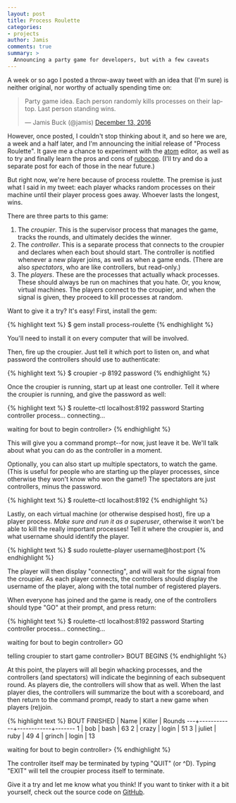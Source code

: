 ```yaml
---
layout: post
title: Process Roulette
categories:
- projects
author: Jamis
comments: true
summary: >
  Announcing a party game for developers, but with a few caveats
---
```


A week or so ago I posted a throw-away tweet with an idea that (I'm sure) is neither original, nor worthy of actually spending time on:

<blockquote class="twitter-tweet" data-lang="en"><p lang="en" dir="ltr">Party game idea. Each person randomly kills processes on their laptop. Last person standing wins.</p>&mdash; Jamis Buck (@jamis) <a href="https://twitter.com/jamis/status/808779302468665344">December 13, 2016</a></blockquote>
<script async src="//platform.twitter.com/widgets.js" charset="utf-8"></script>

However, once posted, I couldn't stop thinking about it, and so here we are, a week and a half later, and I'm announcing the initial release of "Process Roulette". It gave me a chance to experiment with the [atom](https://atom.io/) editor, as well as to try and finally learn the pros and cons of [rubocop](http://rubocop.readthedocs.io/en/latest/). (I'll try and do a separate post for each of those in the near future.)

But right now, we're here because of process roulette. The premise is just what I said in my tweet: each player whacks random processes on their machine until their player process goes away. Whoever lasts the longest, wins.

There are three parts to this game:

1. The *croupier*. This is the supervisor process that manages the game, tracks the rounds, and ultimately decides the winner.
2. The *controller*. This is a separate process that connects to the croupier and declares when each bout should start. The controller is notified whenever a new player joins, as well as when a game ends. (There are also *spectators*, who are like controllers, but read-only.)
3. The *players*. These are the processes that actually whack processes. These should always be run on machines that you hate. Or, you know, virtual machines. The players connect to the croupier, and when the signal is given, they proceed to kill processes at random.

Want to give it a try? It's easy! First, install the gem:

{% highlight text %}
$ gem install process-roulette
{% endhighlight %}

You'll need to install it on every computer that will be involved.

Then, fire up the croupier. Just tell it which port to listen on, and what password the controllers should use to authenticate:

{% highlight text %}
$ croupier -p 8192 password
{% endhighlight %}

Once the croupier is running, start up at least one controller. Tell it where the croupier is running, and give the password as well:

{% highlight text %}
$ roulette-ctl localhost:8192 password
Starting controller process...
connecting...

waiting for bout to begin
controller>
{% endhighlight %}

This will give you a command prompt--for now, just leave it be. We'll talk about what you can do as the controller in a moment.

Optionally, you can also start up multiple spectators, to watch the game. (This is useful for people who are starting up the player processes, since otherwise they won't know who won the game!) The spectators are just controllers, minus the password.

{% highlight text %}
$ roulette-ctl localhost:8192
{% endhighlight %}

Lastly, on each virtual machine (or otherwise despised host), fire up a player process. _Make sure and run it as a superuser_, otherwise it won't be able to kill the really important processes! Tell it where the croupier is, and what username should identify the player.

{% highlight text %}
$ sudo roulette-player username@host:port
{% endhighlight %}

The player will then display "connecting", and will wait for the signal from the croupier. As each player connects, the controllers should display the username of the player, along with the total number of registered players.

When everyone has joined and the game is ready, one of the controllers should type "GO" at their prompt, and press return:

{% highlight text %}
$ roulette-ctl localhost:8192 password
Starting controller process...
connecting...

waiting for bout to begin
controller> GO

telling croupier to start game
controller>
BOUT BEGINS
{% endhighlight %}

At this point, the players will all begin whacking processes, and the controllers (and spectators) will indicate the beginning of each subsequent round. As players die, the controllers will show that as well. When the last player dies, the controllers will summarize the bout with a scoreboard, and then return to the command prompt, ready to start a new game when players (re)join.

{% highlight text %}
BOUT FINISHED
   | Name       | Killer     | Rounds
---+------------+------------+-------
 1 | bob        | bash       |    63
 2 | crazy      | login      |    51
 3 | juliet     | ruby       |    49
 4 | grinch     | login      |    13

waiting for bout to begin
controller>
{% endhighlight %}

The controller itself may be terminated by typing "QUIT" (or ^D). Typing "EXIT" will tell the croupier process itself to terminate.

Give it a try and let me know what you think! If you want to tinker with it a bit yourself, check out the source code on [GitHub](http://github.com/jamis/process_roulette).
